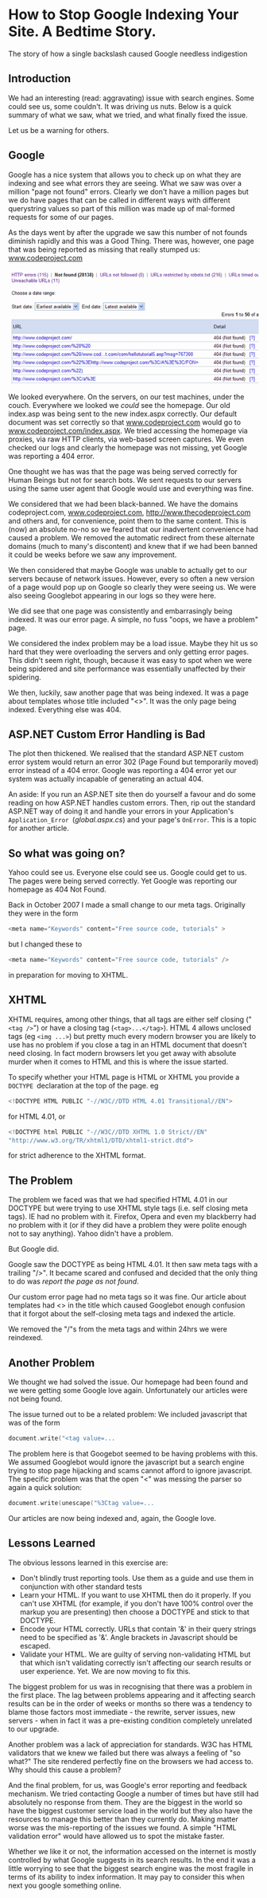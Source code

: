 # How to Stop Google Indexing Your Site. A Bedtime Story.

The story of how a single backslash caused Google needless indigestion

## Introduction

We had an interesting (read: aggravating) issue with search engines. Some could see us, some couldn't. It was driving us nuts. Below is a quick summary of what we saw, what we tried, and what finally fixed the issue.

Let us be a warning for others.

## Google

Google has a nice system that allows you to check up on what they are indexing and see what errors they are seeing. What we saw was over a million "page not found" errors. Clearly we don't have a million pages but we do have pages that can be called in different ways with different querystring values so part of this million was made up of mal-formed requests for some of our pages. 

As the days went by after the upgrade we saw this number of not founds diminish rapidly and this was a Good Thing. There was, however, one page that was being reported as missing that really stumped us: www.codeproject.com 

![](https://raw.githubusercontent.com/ChrisMaunder/Google_Indexing_Problem/master/docs/assets/NotFound.PNG) 

We looked everywhere. On the servers, on our test machines, under the couch. Everywhere we looked we *could* see the homepage. Our old index.asp was being sent to the new index.aspx correctly. Our default document was set correctly so that www.codeproject.com would go to www.codeproject.com/index.aspx. We tried accessing the homepage via proxies, via raw HTTP clients, via web-based screen captures. We even checked our logs and clearly the homepage was not missing, yet Google was reporting a 404 error. 

One thought we has was that the page was being served correctly for Human Beings but not for search bots. We sent requests to our servers using the same user agent that Google would use and everything was fine.

We considered that we had been black-banned. We have the domains codeproject.com, www.codeproject.com, http://www.thecodeproject.com and others and, for convenience, point them to the same content. This is (now) an absolute no-no so we feared that our inadvertent convenience had caused a problem. We removed the automatic redirect from these alternate domains (much to many's discontent) and knew that if we had been banned it could be weeks before we saw any improvement.

We then considered that maybe Google was unable to actually get to our servers because of network issues. However, every so often a new version of a page would pop up on Google so clearly they were seeing us. We were also seeing Googlebot appearing in our logs so they were here. 

We did see that one page was consistently and embarrasingly being indexed. It was our error page. A simple, no fuss "oops, we have a problem" page. 

We considered the index problem may be a load issue. Maybe they hit us so hard that they were overloading the servers and only getting error pages. This didn't seem right, though, because it was easy to spot when we were being spidered and site performance was essentially unaffected by their spidering. 

We then, luckily, saw another page that was being indexed. It was a page about templates whose title included "&lt;&gt;". It was the only page being indexed. Everything else was 404. 

## ASP.NET Custom Error Handling is Bad

The plot then thickened. We realised that the standard ASP.NET custom error system would return an error 302 (Page Found but temporarily moved) error instead of a 404 error. Google was reporting a 404 error yet our system was actually incapable of generating an actual 404. 

An aside: If you run an ASP.NET site then do yourself a favour and do some reading on how ASP.NET handles custom errors. Then, rip out the standard ASP.NET way of doing it and handle your errors in your Application's `Application_Error `(*global.aspx.cs*) and your page's `OnError`. This is a topic for another article.

## So what was going on?

Yahoo could see us. Everyone else could see us. Google could get to us. The pages were being served correctly. Yet Google was reporting our homepage as 404 Not Found. 

Back in October 2007 I made a small change to our meta tags. Originally they were in the form

```cpp
<meta name="Keywords" content="Free source code, tutorials" >
```

but I changed these to

```cpp
<meta name="Keywords" content="Free source code, tutorials" />
```

in preparation for moving to XHTML. 

## XHTML

XHTML requires, among other things, that all tags are either self closing ("`<tag />`") or have a closing tag (`<tag>...</tag>`). HTML 4 allows unclosed tags (eg `<img ...>`) but pretty much every modern browser you are likely to use has no problem if you close a tag in an HTML document that doesn't need closing. In fact modern browsers let you get away with absolute murder when it comes to HTML and this is where the issue started. 

To specify whether your HTML page is HTML or XHTML you provide a `DOCTYPE `declaration at the top of the page. eg 

```cpp
<!DOCTYPE HTML PUBLIC "-//W3C//DTD HTML 4.01 Transitional//EN">
```

for HTML 4.01, or 

```cpp
<!DOCTYPE html PUBLIC "-//W3C//DTD XHTML 1.0 Strict//EN"
"http://www.w3.org/TR/xhtml1/DTD/xhtml1-strict.dtd">
```

for strict adherence to the XHTML format. 

## The Problem

The problem we faced was that we had specified HTML 4.01 in our DOCTYPE but were trying to use XHTML style tags (i.e. self closing meta tags). IE had no problem with it. Firefox, Opera and even my blackberry had no problem with it (or if they did have a problem they were polite enough not to say anything). Yahoo didn't have a problem. 

But Google did. 

Google saw the DOCTYPE as being HTML 4.01. It then saw meta tags with a trailing "/&gt;". It became scared and confused and decided that the only thing to do was *report the page as not found*. 

Our custom error page had no meta tags so it was fine. Our article about templates had &lt;&gt; in the title which caused Googlebot enough confusion that it forgot about the self-closing meta tags and indexed the article. 

We removed the "/"s from the meta tags and within 24hrs we were reindexed. 

## Another Problem

We thought we had solved the issue. Our homepage had been found and we were getting some Google love again. Unfortunately our articles were not being found.

The issue turned out to be a related problem: We included javascript that was of the form

```cpp
document.write("<tag value=...
```

The problem here is that Googebot seemed to be having problems with this. We assumed Googlebot would ignore the javascript but a search engine trying to stop page hijacking and scams cannot afford to ignore javascript. The specific problem was that the open "&lt;" was messing the parser so again a quick solution:

```cpp
document.write(unescape("%3Ctag value=...
```

Our articles are now being indexed and, again, the Google love.

## Lessons Learned

The obvious lessons learned in this exercise are:

- Don't blindly trust reporting tools. Use them as a guide and use them in conjunction with other standard tests
- Learn your HTML. If you want to use XHTML then do it properly. If you can't use XHTML (for example, if you don't have 100% control over the markup you are presenting) then choose a DOCTYPE and stick to that DOCTYPE.
- Encode your HTML correctly. URLs that contain '&' in their query strings need to be specified as '&amp;'. Angle brackets in Javascript should be escaped.
- Validate your HTML. We are guilty of serving non-validating HTML but that which isn't validating correctly isn't affecting our search results or user experience. Yet. We are now moving to fix this.

The biggest problem for us was in recognising that there was a problem in the first place. The lag between problems appearing and it affecting search results can be in the order of weeks or months so there was a tendency to blame those factors most immediate - the rewrite, server issues, new servers - when in fact it was a pre-existing condition completely unrelated to our upgrade.

Another problem was a lack of appreciation for standards. W3C has HTML validators that we knew we failed but there was always a feeling of "so what?" The site rendered perfectly fine on the browsers we had access to. Why should this cause a problem?

And the final problem, for us, was Google's error reporting and feedback mechanism. We tried contacting Google a number of times but have still had absolutely no response from them. They are the biggest in the world so have the biggest customer service load in the world but they also have the resources to manage this better than they currently do. Making matter worse was the mis-reporting of the issues we found. A simple "HTML validation error" would have allowed us to spot the mistake faster.

Whether we like it or not, the information accessed on the internet is mostly controlled by what Google suggests in its search results. In the end it was a little worrying to see that the biggest search engine was the most fragile in terms of its ability to index information. It may pay to consider this when next you google something online.
